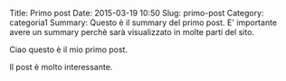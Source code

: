 Title: Primo post
Date: 2015-03-19 10:50
Slug: primo-post
Category: categoria1
Summary: Questo è il summary del primo post. E' importante avere un summary perchè sarà visualizzato in molte parti del sito.

Ciao questo è il mio primo post.

Il post è molto interessante.
